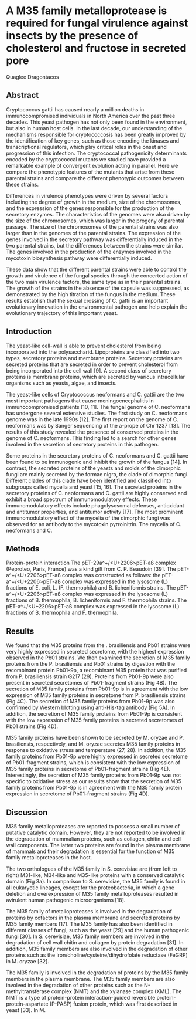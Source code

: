 # A M35 family metalloprotease is required for fungal virulence against insects by the presence of cholesterol and fructose in secreted pore
Quaglee Dragontacos


## Abstract
Cryptococcus gattii has caused nearly a million deaths in immunocompromised individuals in North America over the past three decades. This yeast pathogen has not only been found in the environment, but also in human host cells. In the last decade, our understanding of the mechanisms responsible for cryptococcosis has been greatly improved by the identification of key genes, such as those encoding the kinases and transcriptional regulators, which play critical roles in the onset and progression of this infection. The cryptococcal pathogenicity determinants encoded by the cryptococcal mutants we studied have provided a remarkable example of convergent evolution acting in parallel. Here we compare the phenotypic features of the mutants that arise from these parental strains and compare the different phenotypic outcomes between these strains.

Differences in virulence phenotypes were driven by several factors including the degree of growth in the medium, size of the chromosomes, and the expression of the genes responsible for the production of the secretory enzymes. The characteristics of the genomes were also driven by the size of the chromosomes, which was larger in the progeny of parental passage. The size of the chromosomes of the parental strains was also larger than in the genomes of the parental strains. The expression of the genes involved in the secretory pathway was differentially induced in the two parental strains, but the differences between the strains were similar. The genes involved in the production of the enzymes involved in the mycotoxin biosynthesis pathway were differentially induced.

These data show that the different parental strains were able to control the growth and virulence of the fungal species through the concerted action of the two main virulence factors, the same type as in their parental strains. The growth of the strains in the absence of the capsule was suppressed, as demonstrated by the high titration of the fungus in the medium. These results establish that the sexual crossing of C. gattii is an important evolutionary innovation in the environmental pathogen and help explain the evolutionary trajectory of this important yeast.


## Introduction
The yeast-like cell-wall is able to prevent cholesterol from being incorporated into the polysaccharid. Lipoproteins are classified into two types, secretory proteins and membrane proteins. Secretory proteins are secreted proteins that are secreted in order to prevent cholesterol from being incorporated into the cell wall [9]. A second class of secretory proteins is membrane proteins, which are secreted by various intracellular organisms such as yeasts, algae, and insects.

The yeast-like cells of Cryptococcus neoformans and C. gattii are the two most important pathogens that cause meningoencephalitis in immunocompromised patients [10, 11]. The fungal genome of C. neoformans has undergone several extensive studies. The first study on C. neoformans genome was in the late 1990s [12]. The first report on the genome of C. neoformans was by Sanger sequencing of the a-prope of Chr 1237 [13]. The results of this study revealed the presence of conserved proteins in the genome of C. neoformans. This finding led to a search for other genes involved in the secretion of secretory proteins in this pathogen.

Some proteins in the secretory proteins of C. neoformans and C. gattii have been found to be immunogenic and inhibit the growth of the fungus [14]. In contrast, the secreted proteins of the yeasts and molds of the dimorphic fungi are mainly secreted by the formae nigra, the clade of dimorphic fungi. Different clades of this clade have been identified and classified into subgroups called mycelia and yeast [15, 16]. The secreted proteins in the secretory proteins of C. neoformans and C. gattii are highly conserved and exhibit a broad spectrum of immunomodulatory effects. These immunomodulatory effects include phagolysosomal defenses, antioxidant and antitumor properties, and antitumor activity [17]. The most prominent immunomodulatory effect of the mycelia of the dimorphic fungi was observed for an antibody to the mycotoxin pyrrolnitrin. The mycelia of C. neoformans and C.


## Methods
Protein-protein interaction
The pET-29a^+/<U+2206>pET-aß complex (Peproteo, Paris, France) was a kind gift from C. P. Beaudoin [39]. The pET-a^+/<U+2206>pET-aß complex was constructed as follows: the pET-a^+/<U+2206>pET-aß complex was expressed in the lysosome (L) fractions of E. coli, L. (F. thermophila) and B. licheniformis strains. The pET-a^+/<U+2206>pET-aß complex was expressed in the lysosome (L) fractions of B. thermophila, B. licheniformis and F. thermophila strains. The pET-a^+/<U+2206>pET-aß complex was expressed in the lysosome (L) fractions of B. thermophila and F. thermophila.


## Results
We found that the M35 proteins from the . brasiliensis and Pb01 strains were very highly expressed in secreted secretome, with the highest expression observed in the Pb01 strains. We then examined the secretion of M35 family proteins from the P. brasiliensis and Pb01 strains by digestion with the recombinant protein Pb01-9p, a recombinant M35 protein that was purified from P. brasiliensis strain G217 (29). Proteins from Pb01-9p were also present in secreted secretomes of Pb01-fragment strains (Fig 4B). The secretion of M35 family proteins from Pb01-9p is in agreement with the low expression of M35 family proteins in secretome from P. brasiliensis strains (Fig 4C). The secretion of M35 family proteins from Pb01-9p was also confirmed by Western blotting using anti-His-tag antibody (Fig 5A). In addition, the secretion of M35 family proteins from Pb01-9p is consistent with the low expression of M35 family proteins in secreted secretomes of Pb01 strains (Fig 4D).

M35 family proteins have been shown to be secreted by M. oryzae and P. brasiliensis, respectively, and M. oryzae secretes M35 family proteins in response to oxidative stress and temperature (27, 28). In addition, the M35 family proteins from Pb01-9p were highly expressed in secreted secretome of Pb01-fragment strains, which is consistent with the low expression of M35 family proteins in secretome of Pb01-fragment strains (Fig 4E). Interestingly, the secretion of M35 family proteins from Pb01-9p was not specific to oxidative stress as our results show that the secretion of M35 family proteins from Pb01-9p is in agreement with the M35 family protein expression in secretome of Pb01-fragment strains (Fig 4D).


## Discussion
M35 family metalloproteases are reported to possess a small number of putative catalytic domain. However, they are not reported to be involved in the degradation of mammalian proteins, such as collagen, chitin and cell wall components. The latter two proteins are found in the plasma membrane of mammals and their degradation is essential for the function of M35 family metalloproteases in the host.

The two orthologues of the M35 family in S. cerevisiae are (from left to right) M31-like, M34-like and M35-like proteins with a conserved catalytic domain (Fig 3a). In comparison to S. cerevisiae, the M35 family is found in all eukaryotic lineages, except for the proteobacteria, in which a gene deletion and overexpression of M35 family metalloproteases resulted in avirulent human pathogenic microorganisms [18].

The M35 family of metalloproteases is involved in the degradation of proteins by cofactors in the plasma membrane and secreted proteins by M35 family members [17]. The M35 family has also been identified in different classes of fungi, such as the yeast [29] and the human pathogenic fungi [30]. In S. cerevisiae, M35 family members are involved in the degradation of cell wall chitin and collagen by protein degradation [31]. In addition, M35 family members are also involved in the degradation of other proteins such as the iron/choline/cysteine/dihydrofolate reductase (FeGRP) in M. oryzae [32].

The M35 family is involved in the degradation of proteins by the M35 family members in the plasma membrane. The M35 family members are also involved in the degradation of other proteins such as the N-methyltransferase complex (NMT) and the xylanase complex (XML). The NMT is a type of protein-protein interaction-guided reversible protein-protein-aspartate (P-PASP) fusion protein, which was first described in yeast [33]. In M.
